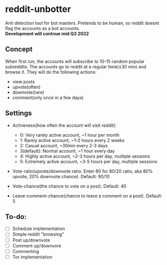 # reddit-unbotter
Anti detection tool for bot masters. Pretends to be human, so reddit doesnt flag the accounts as a bot accounts.  
**Development will contnue mid Q3 2022**
## Concept
When first run, the accounts will subscribe to 10-15 random popular subreddits.
The accounts go to reddit at a regular time(±30 min) and browse it. They will do the following actions:
- view posts
- upvote(often) 
- downvote(rare) 
- comment(only once in a few days)
## Settings
- Activeness(how often the account will visit reddit):
  - 0: Very rarely active account, ~1 hour per month
  - 1: Rarely active account, ~1-2 hours every 2 weeks
  - 2: Casual account, ~30min every 2-3 days
  - 3(default): Normal account, ~1 hour every day
  - 4: Highly active account, ~2-3 hours per day, multiple sessions
  - 5: Extremely active account, ~3-5 hours per day, multiple sessions  

- Vote-ratio(upvote/downvote ratio. Enter 80 for 80/20 ratio, aka 80% upvote, 20% downvote chance). Default: 90/10  
- Vote-chance(the chance to vote on a post). Default: 40  
- Leave-comment-chance(chance to leave a comment on a post). Default: 5  
## To-do:
- [ ] Schedule implementation
- [ ] Simple reddit "browsing"
- [ ] Post up/downvote
- [ ] Comment up/downvore
- [ ] Commenting
- [ ] Tor implementation
